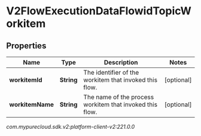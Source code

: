 # V2FlowExecutionDataFlowidTopicWorkitem


## Properties

| Name | Type | Description | Notes |
| ------------ | ------------- | ------------- | ------------- |
| **workitemId** | **String** | The identifier of the workitem that invoked this flow. |  [optional] |
| **workitemName** | **String** | The name of the process workitem that invoked this flow. |  [optional] |




_com.mypurecloud.sdk.v2:platform-client-v2:221.0.0_
